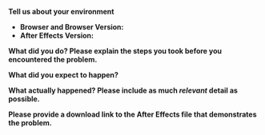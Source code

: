 <!--
    This template is for bug reports. If you are reporting a bug, please answer all the questions below.
    If you are here for another reason (feature request, question, etc) please delete this template before continuing.

    Note that leaving sections blank will make it difficult for us to troubleshoot bugs, causing delays in our response,
    or result in closing this issue.

    Please include screenshots where applicable.
-->

**Tell us about your environment**

* **Browser and Browser Version:**
* **After Effects Version:**

**What did you do? Please explain the steps you took before you encountered the problem.**

**What did you expect to happen?**

**What actually happened? Please include as much _relevant_ detail as possible.**

**Please provide a download link to the After Effects file that demonstrates the problem.**
